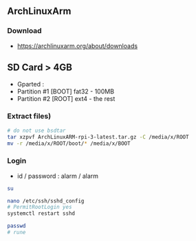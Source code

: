 ArchLinuxArm
---

### Download  
- https://archlinuxarm.org/about/downloads

## SD Card > 4GB  
- Gparted :  
- Partition #1 [BOOT] fat32 - 100MB  
- Partition #2 [ROOT] ext4 - the rest  

### Extract files)  
```sh
# do not use bsdtar
tar xzpvf ArchLinuxARM-rpi-3-latest.tar.gz -C /media/x/ROOT
mv -r /media/x/ROOT/boot/* /media/x/BOOT
```

### Login  
- id / password : alarm / alarm
```sh
su

nano /etc/ssh/sshd_config
# PermitRootLogin yes
systemctl restart sshd

passwd
# rune
